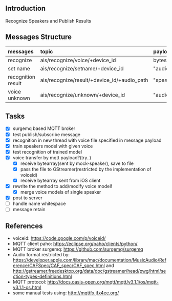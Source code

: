 ## Introduction
Recognize Speakers and Publish Results

## Messages Structure
| messages           |                          topic         |        payload    |
|:-------------------|:---------------------------------------|:------------------|
| recognize          | ais/recognize/voice/+device_id         | bytes of voice    |
| set name           | ais/recognize/setname/+device_id       | "audio_path=name" |
| recognition result | ais/recognize/result/+device_id/+audio_path  | "speaker_name"    |
| voice unknown      | ais/recognize/unknown/+device_id | "audio_path"      |

## Tasks
- [x] surgemq based MQTT broker
- [x] test publish/subscribe message
- [x] recognition in new thread with voice file specified in message payload
- [x] train speakers model with given voice
- [x] test recognition of trained model
- [x] voice transfer by mqtt payload?(try..)
    - [x] receive bytearray(sent by mock-speaker), save to file
    - [x] pass the file to GStreamer(restricted by the implementation of voiceid)
    - [x] receive bytearray sent from iOS client
- [x] rewrite the method to add/modify voice model! 
    - [x] merge voice models of single speaker
- [x] post to server
- [ ] handle name whitespace
- [ ] message retain

## References
* voiceid: https://code.google.com/p/voiceid/
* MQTT client paho: https://eclipse.org/paho/clients/python/
* MQTT broker surgemq: https://github.com/surgemq/surgemq
* Audio format restricted by: https://developer.apple.com/library/mac/documentation/MusicAudio/Reference/CAFSpec/CAF_spec/CAF_spec.html and http://gstreamer.freedesktop.org/data/doc/gstreamer/head/pwg/html/section-types-definitions.html
* MQTT protocol: http://docs.oasis-open.org/mqtt/mqtt/v3.1.1/os/mqtt-v3.1.1-os.html
* some manual tests using: http://mqttfx.jfx4ee.org/ 